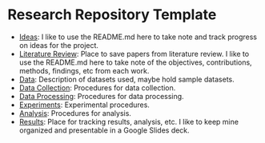 # Research Repository Template


- [Ideas](https://github.com/alahnala/mens-rights-and-lib/tree/master/Ideas): I like to use the README.md here to take note and track progress on ideas for the project.
- [Literature Review](https://github.com/alahnala/mens-rights-and-lib/tree/master/Literature-Review): Place to save papers from literature review. I like to use the README.md here to take note of the objectives, contributions, methods, findings, etc from each work.
- [Data](https://github.com/alahnala/research-template/tree/master/Results): Description of datasets used, maybe hold sample datasets.
- [Data Collection](https://github.com/alahnala/research-template/tree/master/Data-Collection): Procedures for data collection.
- [Data Processing](https://github.com/alahnala/research-template/tree/master/Data-Processing): Procedures for data processing.
- [Experiments](https://github.com/alahnala/research-template/tree/master/Experiments): Experimental procedures.
- [Analysis](https://github.com/alahnala/research-template/tree/master/Analysis): Procedures for analysis.
- [Results](https://github.com/alahnala/research-template/tree/master/Results): Place for tracking results, analysis, etc. I like to keep mine organized and presentable in a Google Slides deck.
